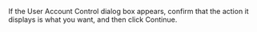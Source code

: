<Token xmlns:xlink="http://www.w3.org/1999/xlink">If the <ui xmlns="http://ddue.schemas.microsoft.com/authoring/2003/5">User Account Control</ui> dialog box appears, confirm that the action it displays is what you want, and then click <ui xmlns="http://ddue.schemas.microsoft.com/authoring/2003/5">Continue</ui>.</Token>